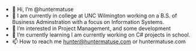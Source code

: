 - 👋 Hi, I’m @huntermatuse
- 👾 I am currently in college at UNC Wilmington working on a B.S. of Business Adminstration with a focus on Information Systems.
- 👀 I’m interested in Project Management, and some development
- 🌱 I’m currently learning I am currently working on C# projects in school. 
- 📫 How to reach me hunter@huntermatuse.com or huntermatuse.com


<!---
huntermatuse/huntermatuse is a ✨ special ✨ repository because its `README.md` (this file) appears on your GitHub profile.
You can click the Preview link to take a look at your changes.

- 💞️ I’m looking to collaborate on
--->
